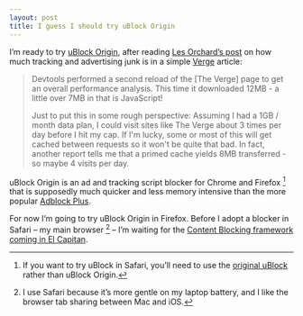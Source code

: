 ```yaml
---
layout: post
title: I guess I should try uBlock Origin
---
```


I’m ready to try [uBlock Origin](https://github.com/gorhill/uBlock), after reading [Les Orchard’s post](http://blog.lmorchard.com/2015/07/22/the-verge-web-sucks/) on how much tracking and advertising junk is in a simple [Verge](http://theverge.com) article:

> Devtools performed a second reload of the [The Verge] page to get an overall performance analysis. This time it downloaded 12MB - a little over 7MB in that is JavaScript!
> 
> Just to put this in some rough perspective: Assuming I had a 1GB / month data plan, I could visit sites like The Verge about 3 times per day before I hit my cap. If I'm lucky, some or most of this will get cached between requests so it won't be quite that bad. In fact, another report tells me that a primed cache yields 8MB transferred - so maybe 4 visits per day.

uBlock Origin is an ad and tracking script blocker for Chrome and Firefox [^ublocksafari] that is supposedly much quicker and less memory intensive than the more popular [Adblock Plus](https://adblockplus.org/). 

For now I’m going to try uBlock Origin in Firefox. Before I adopt a blocker in Safari – my main browser [^whySafari] –  I’m waiting for the [Content Blocking framework coming in El Capitan](https://developer.apple.com/videos/wwdc/2015/?id=511).

[^ublocksafari]: If you want to try uBlock in Safari, you’ll need to use the [original uBlock](https://www.ublock.org) rather than uBlock Origin.

[^whySafari]: I use Safari because it’s more gentle on my laptop battery, and I like the browser tab sharing between Mac and iOS.